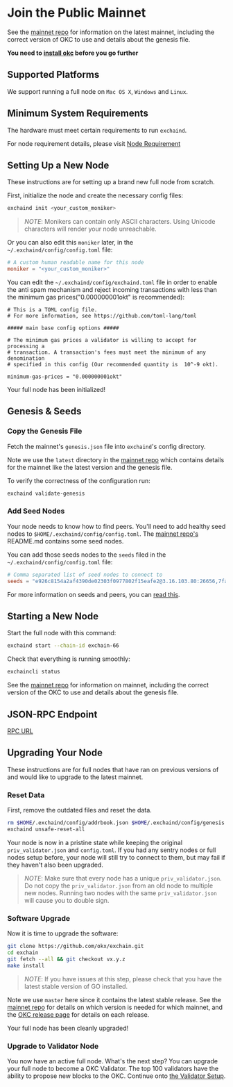 # Join the Public Mainnet 

See the [mainnet repo](https://github.com/okx/mainnet) for
information on the latest mainnet, including the correct version
of OKC to use and details about the genesis file.

**You need to [install okc](./install-okc.html) before you go further**

## Supported Platforms

We support running a full node on `Mac OS X`, `Windows` and `Linux`.

## Minimum System Requirements

The hardware must meet certain requirements to run `exchaind`.

For node requirement details, please visit [Node Requirement](../nodes/node-requirement/node-requirement.html)
## Setting Up a New Node

These instructions are for setting up a brand new full node from scratch.

First, initialize the node and create the necessary config files:

```bash
exchaind init <your_custom_moniker>
```

> _NOTE_:
Monikers can contain only ASCII characters. Using Unicode characters will render your node unreachable.


Or you can also edit this `moniker` later, in the `~/.exchaind/config/config.toml` file:

```toml
# A custom human readable name for this node
moniker = "<your_custom_moniker>"
```

You can edit the `~/.exchaind/config/exchaind.toml` file in order to enable the anti spam mechanism and reject incoming transactions with less than the minimum gas prices("0.000000001okt" is recommended):

```
# This is a TOML config file.
# For more information, see https://github.com/toml-lang/toml

##### main base config options #####

# The minimum gas prices a validator is willing to accept for processing a
# transaction. A transaction's fees must meet the minimum of any denomination
# specified in this config (Our recommended quantity is  10^-9 okt).

minimum-gas-prices = "0.000000001okt"
```

Your full node has been initialized! 

## Genesis & Seeds

### Copy the Genesis File

Fetch the mainnet's `genesis.json` file into `exchaind`'s config directory.

Note we use the `latest` directory in the [mainnet repo](https://github.com/okx/mainnet) which contains details for the mainnet like the latest version and the genesis file. 

To verify the correctness of the configuration run:

```bash
exchaind validate-genesis
```

### Add Seed Nodes

Your node needs to know how to find peers. You'll need to add healthy seed nodes to `$HOME/.exchaind/config/config.toml`. The [mainnet repo's](https://github.com/okx/mainnet) README.md contains some seed nodes.

You can add those seeds nodes to the `seeds` filed in the `~/.exchaind/config/config.toml` file:

```toml
# Comma separated list of seed nodes to connect to
seeds = "e926c8154a2af4390de02303f0977802f15eafe2@3.16.103.80:26656,7fa5b1d1f1e48659fa750b6aec702418a0e75f13@175.41.191.69:26656,c8f32b793871b56a11d94336d9ce6472f893524b@35.74.8.189:26656"
```

For more information on seeds and peers, you can [read this](https://docs.tendermint.com/master/spec/p2p/peer.html).

## Starting a New Node

Start the full node with this command:

```bash
exchaind start --chain-id exchain-66
```

Check that everything is running smoothly:

```bash
exchaincli status
```

See the [mainnet repo](https://github.com/okx/mainnet) for information on mainnet, including the correct version of the OKC to use and details about the genesis file.


## JSON-RPC Endpoint
[RPC URL](../developers/blockchainDetail/aminorpc.html#mainnet-chain-id-exchain-66)


## Upgrading Your Node

These instructions are for full nodes that have ran on previous versions of and would like to upgrade to the latest mainnet.

### Reset Data

First, remove the outdated files and reset the data.

```bash
rm $HOME/.exchaind/config/addrbook.json $HOME/.exchaind/config/genesis.json
exchaind unsafe-reset-all
```

Your node is now in a pristine state while keeping the original `priv_validator.json` and `config.toml`. If you had any sentry nodes or full nodes setup before,
your node will still try to connect to them, but may fail if they haven't also
been upgraded.

> _NOTE_:
Make sure that every node has a unique `priv_validator.json`. Do not copy the `priv_validator.json` from an old node to multiple new nodes. Running two nodes with the same `priv_validator.json` will cause you to double sign.


### Software Upgrade

Now it is time to upgrade the software:

```bash
git clone https://github.com/okx/exchain.git
cd exchain
git fetch --all && git checkout vx.y.z
make install
```

> _NOTE_: If you have issues at this step, please check that you have the latest stable version of GO installed.

Note we use `master` here since it contains the latest stable release.
See the [mainnet repo](https://github.com/okx/mainnet) for details on which version is needed for which mainnet, and the [OKC release page](https://github.com/okx/exchain/releases) for details on each release.

Your full node has been cleanly upgraded!

### Upgrade to Validator Node

You now have an active full node. What's the next step? You can upgrade your full node to become a OKC Validator. The top 100 validators have the ability to propose new blocks to the OKC. Continue onto [the Validator Setup](../validators/validators-guide-cli.md).
